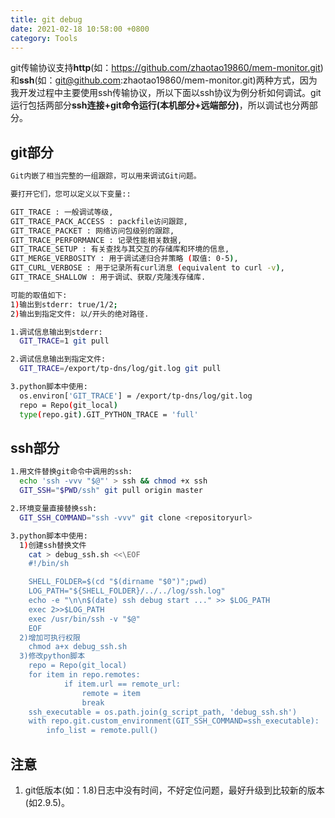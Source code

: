 ```yaml
---
title: git debug
date: 2021-02-18 10:58:00 +0800
category: Tools
---
```


git传输协议支持**http**(如：https://github.com/zhaotao19860/mem-monitor.git)和**ssh**(如：git@github.com:zhaotao19860/mem-monitor.git)两种方式，因为我开发过程中主要使用ssh传输协议，所以下面以ssh协议为例分析如何调试。git运行包括两部分**ssh连接+git命令运行(本机部分+远端部分)**，所以调试也分两部分。

## git部分

```bash
Git内嵌了相当完整的一组跟踪，可以用来调试Git问题。

要打开它们，您可以定义以下变量::

GIT_TRACE : 一般调试等级,
GIT_TRACE_PACK_ACCESS : packfile访问跟踪,
GIT_TRACE_PACKET : 网络访问包级别的跟踪,
GIT_TRACE_PERFORMANCE : 记录性能相关数据,
GIT_TRACE_SETUP : 有关查找与其交互的存储库和环境的信息,
GIT_MERGE_VERBOSITY : 用于调试递归合并策略 (取值: 0-5),
GIT_CURL_VERBOSE : 用于记录所有curl消息 (equivalent to curl -v),
GIT_TRACE_SHALLOW : 用于调试、获取/克隆浅存储库.

可能的取值如下:
1)输出到stderr: true/1/2;
2)输出到指定文件: 以/开头的绝对路径.

1.调试信息输出到stderr:
  GIT_TRACE=1 git pull 

2.调试信息输出到指定文件:
  GIT_TRACE=/export/tp-dns/log/git.log git pull

3.python脚本中使用:
  os.environ['GIT_TRACE'] = /export/tp-dns/log/git.log
  repo = Repo(git_local)
  type(repo.git).GIT_PYTHON_TRACE = 'full'
```

## ssh部分

```bash
1.用文件替换git命令中调用的ssh:
  echo 'ssh -vvv "$@"' > ssh && chmod +x ssh
  GIT_SSH="$PWD/ssh" git pull origin master

2.环境变量直接替换ssh:
  GIT_SSH_COMMAND="ssh -vvv" git clone <repositoryurl>

3.python脚本中使用:
  1)创建ssh替换文件
    cat > debug_ssh.sh <<\EOF
    #!/bin/sh

    SHELL_FOLDER=$(cd "$(dirname "$0")";pwd)
    LOG_PATH="${SHELL_FOLDER}/../../log/ssh.log"
    echo -e "\n\n$(date) ssh debug start ..." >> $LOG_PATH
    exec 2>>$LOG_PATH
    exec /usr/bin/ssh -v "$@"
    EOF
  2)增加可执行权限
    chmod a+x debug_ssh.sh
  3)修改python脚本
    repo = Repo(git_local)
    for item in repo.remotes:
            if item.url == remote_url:
                remote = item
                break
    ssh_executable = os.path.join(g_script_path, 'debug_ssh.sh')
    with repo.git.custom_environment(GIT_SSH_COMMAND=ssh_executable):
	    info_list = remote.pull()

```
## 注意
1. git低版本(如：1.8)日志中没有时间，不好定位问题，最好升级到比较新的版本(如2.9.5)。